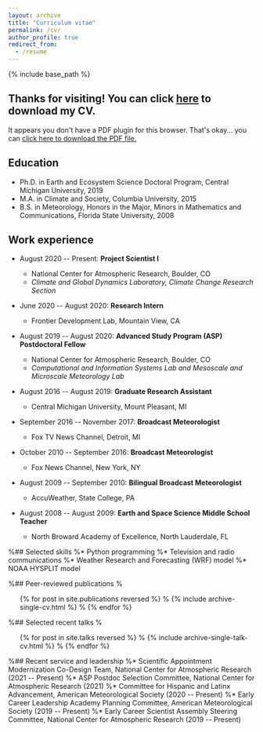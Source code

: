 ```yaml
---
layout: archive
title: "Curriculum vitae"
permalink: /cv/
author_profile: true
redirect_from:
  - /resume
---
```


{% include base_path %}

## Thanks for visiting! You can click <a href="/pages/MolinaCV_mar1.pdf" download="Molina_CV">here</a> to download my CV.
<object width="350" height="400" type="application/pdf" data="/pages/MolinaCV_mar1.pdf?#zoom=90&scrollbar=0&toolbar=0&navpanes=0">
    <p>It appears you don't have a PDF plugin for this browser. That's okay... you can <a href="/pages/MolinaCV_mar1.pdf" download="Molina">click here to
  download the PDF file.</a></p>
</object>


## Education
* Ph.D. in Earth and Ecosystem Science Doctoral Program, Central Michigan University, 2019
* M.A. in Climate and Society, Columbia University, 2015
* B.S. in Meteorology, Honors in the Major, Minors in Mathematics and Communications, Florida State University, 2008

## Work experience
* August 2020 -- Present: **Project Scientist I**
  * National Center for Atmospheric Research, Boulder, CO
  * _Climate and Global Dynamics Laboratory, Climate Change Research Section_

* June 2020 -- August 2020: **Research Intern**
  * Frontier Development Lab, Mountain View, CA
  
* August 2019 -- August 2020: **Advanced Study Program (ASP) Postdoctoral Fellow**
  * National Center for Atmospheric Research, Boulder, CO
  * _Computational and Information Systems Lab and Mesoscale and Microscale Meteorology Lab_
  
* August 2016 -- August 2019: **Graduate Research Assistant**
  * Central Michigan University, Mount Pleasant, MI
  
* September 2016 -- November 2017: **Broadcast Meteorologist**
  * Fox TV News Channel, Detroit, MI
  
* October 2010 -- September 2016: **Broadcast Meteorologist**
  * Fox News Channel, New York, NY
  
* August 2009 -- September 2010: **Bilingual Broadcast Meteorologist**
  * AccuWeather, State College, PA
  
* August 2008 -- August 2009: **Earth and Space Science Middle School Teacher**
  * North Broward Academy of Excellence, North Lauderdale, FL

%## Selected skills
%* Python programming
%* Television and radio communications
%* Weather Research and Forecasting (WRF) model
%* NOAA HYSPLIT model

%## Peer-reviewed publications
%  <ul>{% for post in site.publications reversed %}
%    {% include archive-single-cv.html %}
%  {% endfor %}</ul>

%## Selected recent talks
%  <ul>{% for post in site.talks reversed %}
%    {% include archive-single-talk-cv.html %}
%  {% endfor %}</ul>

%## Recent service and leadership
%* Scientific Appointment Modernization Co-Design Team, National Center for Atmospheric Research (2021 -- Present)
%* ASP Postdoc Selection Committee, National Center for Atmospheric Research (2021)
%* Committee for Hispanic and Latinx Advancement, American Meteorological Society (2020 -- Present)
%* Early Career Leadership Academy Planning Committee, American Meteorological Society (2019 -- Present)
%* Early Career Scientist Assembly Steering Committee, National Center for Atmospheric Research (2019 -- Present)
